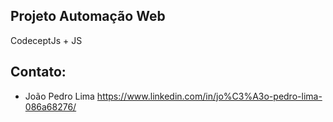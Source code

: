 ## Projeto Automação Web
CodeceptJs + JS
## Contato:
- João Pedro Lima
https://www.linkedin.com/in/jo%C3%A3o-pedro-lima-086a68276/
